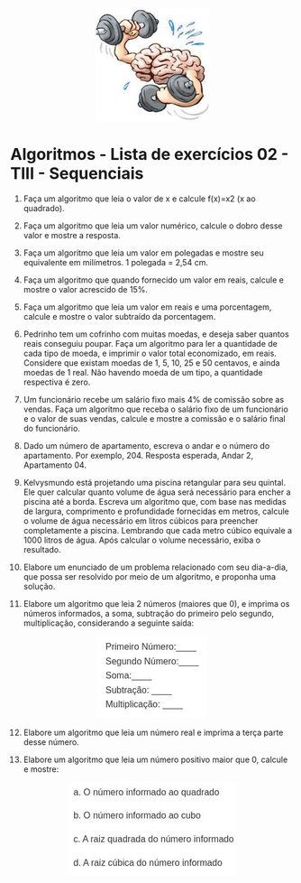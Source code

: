 <p align="center">
  <img src="./imagens/cerebro.png" alt="Cérebro" width="200" height="200">
</p>

# Algoritmos - Lista de exercícios 02 - TIII - Sequenciais

1) Faça um algoritmo que leia o valor de x e calcule f(x)=x2 (x ao quadrado).

2) Faça um algoritmo que leia um valor numérico, calcule o dobro desse valor e mostre a resposta.

3) Faça um algoritmo que leia um valor em polegadas e mostre seu equivalente em milímetros. 1 polegada = 2,54 cm.

4) Faça um algoritmo que quando fornecido um valor em reais, calcule e mostre o valor acrescido de 15%.

5) Faça um algoritmo que leia um valor em reais e uma porcentagem, calcule e mostre o valor subtraído da porcentagem.

6) Pedrinho tem um cofrinho com muitas moedas, e deseja saber quantos reais conseguiu poupar. Faça um algoritmo para ler a quantidade de cada tipo de moeda, e imprimir o valor total economizado, em reais. Considere que existam moedas de 1, 5, 10, 25 e 50 centavos, e ainda moedas de 1 real. Não havendo moeda de um tipo, a quantidade respectiva é zero.

7) Um funcionário recebe um salário fixo mais 4% de comissão sobre as vendas. Faça um algoritmo que receba o salário fixo de um funcionário e o valor de suas vendas, calcule e mostre a comissão e o salário final do funcionário.

8) Dado um número de apartamento, escreva o andar e o número do apartamento. Por exemplo, 204. Resposta esperada, Andar 2, Apartamento 04.

9) Kelvysmundo está projetando uma piscina retangular para seu quintal. Ele quer calcular quanto volume de água será necessário para encher a piscina até a borda. Escreva um algoritmo que, com base nas medidas de largura, comprimento e profundidade fornecidas em metros, calcule o volume de água necessário em litros
cúbicos para preencher completamente a piscina. Lembrando que cada metro cúbico equivale a 1000 litros de água. Após calcular o volume necessário, exiba o resultado.

10) Elabore um enunciado de um problema relacionado com seu dia-a-dia, que possa ser resolvido por meio de um algoritmo, e proponha uma solução.

11) Elabore um algoritmo que leia 2 números (maiores que 0), e imprima os números informados, a soma, subtração do primeiro pelo segundo, multiplicação, considerando a seguinte saída: 
<p align="center" >
  <img src="./imagens/respMultipla.jpg"> 
</p>

12) Elabore um algoritmo que leia um número real e imprima a terça parte desse número.

13) Elabore um algoritmo que leia um número positivo maior que 0, calcule e mostre:
<p align="center">
  <img src="./imagens/ex13.jpg">
</p>